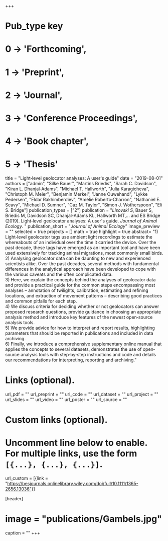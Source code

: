 +++
# Pub_type key
# 0 -> 'Forthcoming',
# 1 -> 'Preprint',
# 2 -> 'Journal',
# 3 -> 'Conference Proceedings',
# 4 -> 'Book chapter',
# 5 -> 'Thesis'
  
title = "Light‐level geolocator analyses: A user's guide"
date = "2019-08-01"
authors = ["admin", "Silke Bauer",  "Martins Briedis",  "Sarah C. Davidson",  "Kiran L. Dhanjal‐Adams",  "Michael T. Hallworth",  "Julia Karagicheva",  "Christoph M. Meier",  "Benjamin Merkel",  "Janne Ouwehand",  "Lykke Pedersen", "Eldar Rakhimberdiev",  "Amélie Roberto‐Charron",  "Nathaniel E. Seavy",  "Michael D. Sumner",  "Caz M. Taylor", "Simon J. Wotherspoon",  "Eli S. Bridge"]
publication_types = ["2"]
publication = "*Lisovski S*, Bauer S, Briedis M, Davidson SC, Dhanjal-Adams KL, Hallworth MT,... and ES Bridge (2019). Light‐level geolocator analyses: A user's guide. _Journal of Animal Ecology_. "
publication_short = "_Journal of Animal Ecology_"
image_preview = ""
selected = true
projects = []
math = true
highlight = true
abstract= "1) Light‐level geolocator tags use ambient light recordings to estimate the whereabouts of an individual over the time it carried the device. Over the past decade, these tags have emerged as an important tool and have been used extensively for tracking animal migrations, most commonly small birds. <br /> 2) Analysing geolocator data can be daunting to new and experienced scientists alike. Over the past decades, several methods with fundamental differences in the analytical approach have been developed to cope with the various caveats and the often complicated data.<br /> 3) Here, we explain the concepts behind the analyses of geolocator data and provide a practical guide for the common steps encompassing most analyses – annotation of twilights, calibration, estimating and refining locations, and extraction of movement patterns – describing good practices and common pitfalls for each step. <br /> 4) We discuss criteria for deciding whether or not geolocators can answer proposed research questions, provide guidance in choosing an appropriate analysis method and introduce key features of the newest open‐source analysis tools. <br /> 5) We provide advice for how to interpret and report results, highlighting parameters that should be reported in publications and included in data archiving.<br /> 6) Finally, we introduce a comprehensive supplementary online manual that applies the concepts to several datasets, demonstrates the use of open‐source analysis tools with step‐by‐step instructions and code and details our recommendations for interpreting, reporting and archiving."
  
# Links (optional).
url_pdf = ""
url_preprint = ""
url_code = ""
url_dataset = ""
url_project = ""
url_slides = ""
url_video = ""
url_poster = ""
url_source = ""
  
# Custom links (optional).
#   Uncomment line below to enable. For multiple links, use the form `[{...}, {...}, {...}]`.
url_custom = [{link = "https://besjournals.onlinelibrary.wiley.com/doi/full/10.1111/1365-2656.13036"}]
  
[header]
# image = "publications/Gambels.jpg"
caption = ""
+++